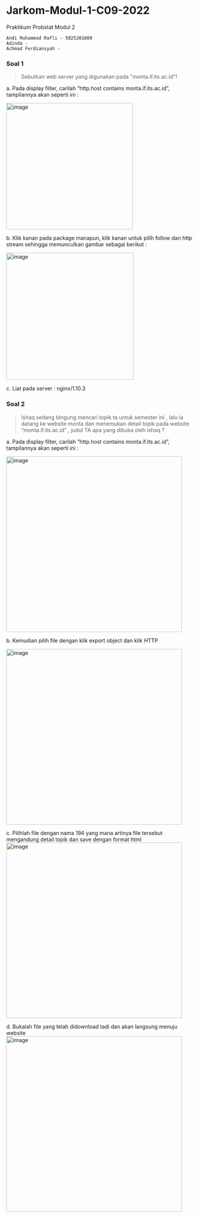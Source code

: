 # Jarkom-Modul-1-C09-2022

Praktikum Probstat Modul 2 
```
Andi Muhammad Rafli - 5025201089
Adinda -
Achmad Ferdiansyah -
```

### Soal 1
> Sebutkan web server yang digunakan pada "monta.if.its.ac.id"! 

a. Pada display filter, carilah “http.host contains monta.if.its.ac.id”, tampilannya akan seperti ini :

<img width="337" alt="image" src="https://user-images.githubusercontent.com/102727966/192096356-3c61a066-9875-4467-997c-cd2c4a21db09.png">


b. Klik kanan pada package manapun, klik kanan untuk pilih follow dan http stream sehingga memunculkan gambar sebagai berikut :

<img width="339" alt="image" src="https://user-images.githubusercontent.com/102727966/192096375-7cf25eae-6b6e-411a-ad98-9b40347b8df9.png">

c. Liat pada server : nginx/1.10.3


### Soal 2
> Ishaq sedang bingung mencari topik ta untuk semester ini , lalu ia datang ke website monta dan menemukan detail topik pada website “monta.if.its.ac.id” , judul TA apa yang dibuka oleh ishaq ?

a. Pada display filter, carilah “http.host contains monta.if.its.ac.id”, tampilannya akan seperti ini :

<img width="468" alt="image" src="https://user-images.githubusercontent.com/102727966/192096438-d7926a6c-e8db-411f-8579-7ae349fe6f9b.png">

b. Kemudian pilih file dengan klik export object dan klik HTTP

<img width="468" alt="image" src="https://user-images.githubusercontent.com/102727966/192096459-e6a41f0a-c8c8-4bbf-89a0-950edbe493f1.png">
 
c. Pilihlah file dengan nama 194 yang mana artinya file tersebut mengandung detail topik dan save dengan format html
<img width="468" alt="image" src="https://user-images.githubusercontent.com/102727966/192096491-7cb76545-ad77-43f9-920f-85ae624f72c2.png">

d. Bukalah file yang telah didownload tadi dan akan langsung menuju website
<img width="468" alt="image" src="https://user-images.githubusercontent.com/102727966/192096592-b48265e3-383e-42c0-a1a7-4f73f46f4809.png">


